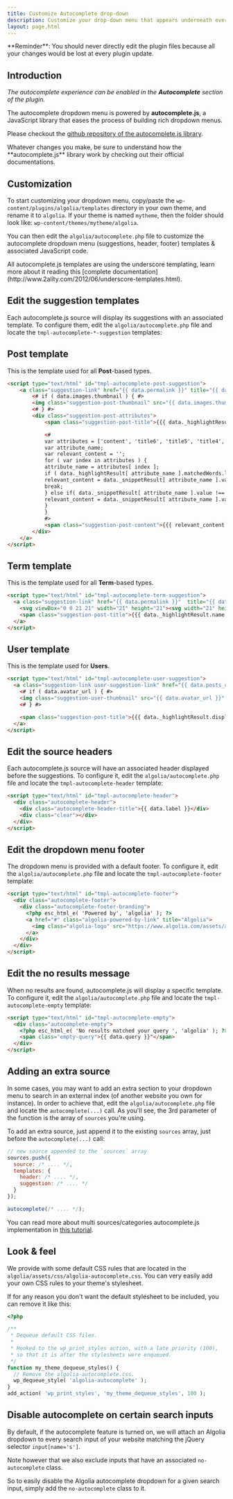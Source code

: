 ```yaml
---
title: Customize Autocomplete drop-down
description: Customize your drop-down menu that appears underneath every search bar of your WordPress website.
layout: page.html
---
```


<div class="alert alert-warning">**Reminder**: You should never directly edit the plugin files because all your changes would be lost at every plugin update.</div>

## Introduction

*The autocomplete experience can be enabled in the **Autocomplete** section of the plugin.*

The autocomplete dropdown menu is powered by **autocomplete.js**, a JavaScript library that eases the process of building rich dropdown menus.

Please checkout the [github repository of the autocomplete.js library](https://github.com/algolia/autocomplete.js/).

<div class="alert alert-info">Whatever changes you make, be sure to understand how the **autocomplete.js** library work by checking out their official documentations.</div>

## Customization

To start customizing your dropdown menu, copy/paste the `wp-content/plugins/algolia/templates` directory in your own theme, and rename it to `algolia`. If your theme is named `mytheme`, then the folder should look like: `wp-content/themes/mytheme/algolia`.

You can then edit the `algolia/autocomplete.php` file to customize the autocomplete dropdown menu (suggestions, header, footer) templates & associated JavaScript code.

<div class="alert alert-info">All autocomplete.js templates are using the underscore templating, learn more about it reading this [complete documentation](http://www.2ality.com/2012/06/underscore-templates.html).</div>

## Edit the suggestion templates

Each autocomplete.js source will display its suggestions with an associated template. To configure them, edit the `algolia/autocomplete.php` file and locate the `tmpl-autocomplete-*-suggestion` templates:

## Post template

This is the template used for all **Post**-based types.

```html
<script type="text/html" id="tmpl-autocomplete-post-suggestion">
	<a class="suggestion-link" href="{{ data.permalink }}" title="{{ data.post_title }}">
		<# if ( data.images.thumbnail ) { #>
		<img class="suggestion-post-thumbnail" src="{{ data.images.thumbnail.url }}" alt="{{ data.post_title }}">
		<# } #>
		<div class="suggestion-post-attributes">
			<span class="suggestion-post-title">{{{ data._highlightResult.post_title.value }}}</span>

			<#
			var attributes = ['content', 'title6', 'title5', 'title4', 'title3', 'title2', 'title1'];
			var attribute_name;
			var relevant_content = '';
			for ( var index in attributes ) {
			attribute_name = attributes[ index ];
			if ( data._highlightResult[ attribute_name ].matchedWords.length > 0 ) {
			relevant_content = data._snippetResult[ attribute_name ].value;
			break;
			} else if( data._snippetResult[ attribute_name ].value !== '' ) {
			relevant_content = data._snippetResult[ attribute_name ].value;
			}
			}
			#>
			<span class="suggestion-post-content">{{{ relevant_content }}}</span>
		</div>
	</a>
</script>
```

## Term template

This is the template used for all **Term**-based types.

```html
<script type="text/html" id="tmpl-autocomplete-term-suggestion">
  <a class="suggestion-link" href="{{ data.permalink }}"  title="{{ data.name }}">
    <svg viewBox="0 0 21 21" width="21" height="21"><svg width="21" height="21" viewBox="0 0 21 21"><path d="M4.662 8.72l-1.23 1.23c-.682.682-.68 1.792.004 2.477l5.135 5.135c.7.693 1.8.688 2.48.005l1.23-1.23 5.35-5.346c.31-.31.54-.92.51-1.36l-.32-4.29c-.09-1.09-1.05-2.06-2.15-2.14l-4.3-.33c-.43-.03-1.05.2-1.36.51l-.79.8-2.27 2.28-2.28 2.27zm9.826-.98c.69 0 1.25-.56 1.25-1.25s-.56-1.25-1.25-1.25-1.25.56-1.25 1.25.56 1.25 1.25 1.25z" fill-rule="evenodd"></path></svg></svg>
    <span class="suggestion-post-title">{{{ data._highlightResult.name.value }}}</span>
  </a>
</script>
```

## User template

This is the template used for **Users**.

```html
<script type="text/html" id="tmpl-autocomplete-user-suggestion">
  <a class="suggestion-link user-suggestion-link" href="{{ data.posts_url }}"  title="{{ data.display_name }}">
    <# if ( data.avatar_url ) { #>
    <img class="suggestion-user-thumbnail" src="{{ data.avatar_url }}" alt="{{ data.display_name }}">
    <# } #>

    <span class="suggestion-post-title">{{{ data._highlightResult.display_name.value }}}</span>
  </a>
</script>
```

## Edit the source headers

Each autocomplete.js source will have an associated header displayed before the suggestions. To configure it, edit the `algolia/autocomplete.php` file and locate the `tmpl-autocomplete-header` template:

```html
<script type="text/html" id="tmpl-autocomplete-header">
  <div class="autocomplete-header">
    <div class="autocomplete-header-title">{{ data.label }}</div>
    <div class="clear"></div>
  </div>
</script>
```

## Edit the dropdown menu footer

The dropdown menu is provided with a default footer. To configure it, edit the `algolia/autocomplete.php` file and locate the `tmpl-autocomplete-footer` template:

```html
<script type="text/html" id="tmpl-autocomplete-footer">
  <div class="autocomplete-footer">
    <div class="autocomplete-footer-branding">
      <?php esc_html_e( 'Powered by', 'algolia' ); ?>
      <a href="#" class="algolia-powered-by-link" title="Algolia">
        <img class="algolia-logo" src="https://www.algolia.com/assets/algolia128x40.png" alt="Algolia" />
      </a>
    </div>
  </div>
</script>
```

## Edit the no results message

When no results are found, autocomplete.js will display a specific template.  To configure it, edit the `algolia/autocomplete.php` file and locate the `tmpl-autocomplete-empty` template:

```html
<script type="text/html" id="tmpl-autocomplete-empty">
  <div class="autocomplete-empty">
    <?php esc_html_e( 'No results matched your query ', 'algolia' ); ?>
    <span class="empty-query">{{ data.query }}"</span>
  </div>
</script>
```

## Adding an extra source

In some cases, you may want to add an extra section to your dropdown menu to search in an external index (of another website you own for instance). In order to achieve that, edit the `algolia/autocomplete.php` file and locate the `autocomplete(...)` call. As you'll see, the 3rd parameter of the function is the array of `sources` you're using.

To add an extra source, just append it to the existing `sources` array, just before the `autocomplete(...)` call:


```js
// new source appended to the `sources` array
sources.push({
  source: /* .... */,
  templates: {
    header: /* .... */,
    suggestion: /* .... */
  }
});

autocomplete(/* .... */);
```

You can read more about multi sources/categories autocomplete.js implementation in [this tutorial](https://www.algolia.com/doc/guides/search/auto-complete#multi-category).

## Look & feel

We provide with some default CSS rules that are located in the `algolia/assets/css/algolia-autocomplete.css`. You can very easily add your own CSS rules to your theme's stylesheet.

If for any reason you don't want the default stylesheet to be included, you can remove it like this:

```php
<?php

/**
 * Dequeue default CSS files.
 *
 * Hooked to the wp_print_styles action, with a late priority (100),
 * so that it is after the stylesheets were enqueued.
 */
function my_theme_dequeue_styles() {
  // Remove the algolia-autocomplete.css.
  wp_dequeue_style( 'algolia-autocomplete' );
}
add_action( 'wp_print_styles', 'my_theme_dequeue_styles', 100 );
```

## Disable autocomplete on certain search inputs

By default, if the autocomplete feature is turned on, we will attach an Algolia dropdown to every search input of your website matching the jQuery selector `input[name='s']`.

Note however that we also exclude inputs that have an associated `no-autocomplete` class.

So to easily disable the Algolia autocomplete dropdown for a given search input, simply add the `no-autocomplete` class to it.



